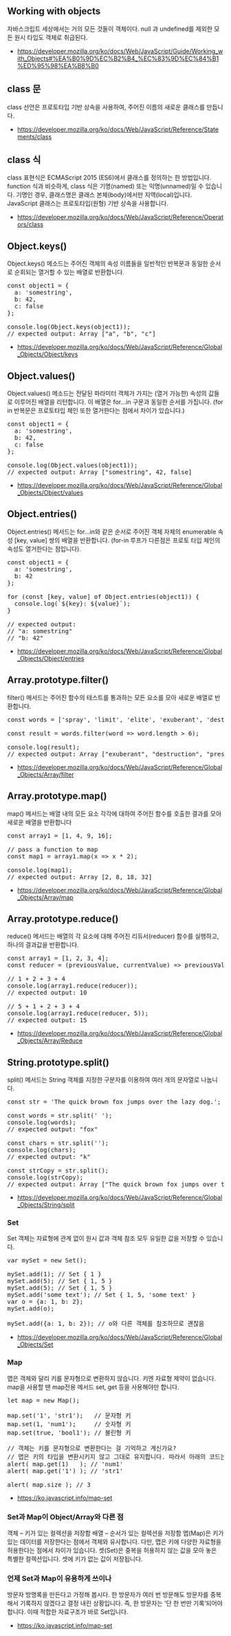 ## Working with objects
자바스크립트 세상에서는 거의 모든 것들이 객체이다. null 과 undefined를 제외한 모든 원시 타입도 객체로 취급된다.
- https://developer.mozilla.org/ko/docs/Web/JavaScript/Guide/Working_with_Objects#%EA%B0%9D%EC%B2%B4_%EC%83%9D%EC%84%B1%ED%95%98%EA%B8%B0

## class 문
class 선언은 프로토타입 기반 상속을 사용하여, 주어진 이름의 새로운 클래스를 만듭니다.
- https://developer.mozilla.org/ko/docs/Web/JavaScript/Reference/Statements/class

## class 식
class 표현식은 ECMAScript 2015 (ES6)에서 클래스를 정의하는 한 방법입니다. function 식과 비슷하게, class 식은 기명(named) 또는 익명(unnamed)일 수 있습니다. 기명인 경우, 클래스명은 클래스 본체(body)에서만 지역(local)입니다. JavaScript 클래스는 프로토타입(원형) 기반 상속을 사용합니다.
- https://developer.mozilla.org/ko/docs/Web/JavaScript/Reference/Operators/class

## Object.keys()
Object.keys() 메소드는 주어진 객체의 속성 이름들을 일반적인 반복문과 동일한 순서로 순회되는 열거할 수 있는 배열로 반환합니다.
<pre>
const object1 = {
  a: 'somestring',
  b: 42,
  c: false
};

console.log(Object.keys(object1));
// expected output: Array ["a", "b", "c"]
</pre>
- https://developer.mozilla.org/ko/docs/Web/JavaScript/Reference/Global_Objects/Object/keys

## Object.values()
Object.values() 메소드는 전달된 파라미터 객체가 가지는 (열거 가능한) 속성의 값들로 이루어진 배열을 리턴합니다. 이 배열은 for...in 구문과 동일한 순서를 가집니다. (for in 반복문은 프로토타입 체인 또한 열거한다는 점에서 차이가 있습니다.)
<pre>
const object1 = {
  a: 'somestring',
  b: 42,
  c: false
};

console.log(Object.values(object1));
// expected output: Array ["somestring", 42, false]
</pre>
- https://developer.mozilla.org/ko/docs/Web/JavaScript/Reference/Global_Objects/Object/values

## Object.entries()
Object.entries() 메서드는 for...in와 같은 순서로 주어진 객체 자체의 enumerable 속성 [key, value] 쌍의 배열을 반환합니다. (for-in 루프가 다른점은 프로토 타입 체인의 속성도 열거한다는 점입니다).
<pre>
const object1 = {
  a: 'somestring',
  b: 42
};

for (const [key, value] of Object.entries(object1)) {
  console.log(`${key}: ${value}`);
}

// expected output:
// "a: somestring"
// "b: 42"
</pre>
- https://developer.mozilla.org/ko/docs/Web/JavaScript/Reference/Global_Objects/Object/entries

## Array.prototype.filter()
filter() 메서드는 주어진 함수의 테스트를 통과하는 모든 요소를 모아 새로운 배열로 반환합니다.
<pre>
const words = ['spray', 'limit', 'elite', 'exuberant', 'destruction', 'present'];

const result = words.filter(word => word.length > 6);

console.log(result);
// expected output: Array ["exuberant", "destruction", "present"]
</pre>
- https://developer.mozilla.org/ko/docs/Web/JavaScript/Reference/Global_Objects/Array/filter

## Array.prototype.map()
map() 메서드는 배열 내의 모든 요소 각각에 대하여 주어진 함수를 호출한 결과를 모아 새로운 배열을 반환합니다
<pre>
const array1 = [1, 4, 9, 16];

// pass a function to map
const map1 = array1.map(x => x * 2);

console.log(map1);
// expected output: Array [2, 8, 18, 32]
</pre>
- https://developer.mozilla.org/ko/docs/Web/JavaScript/Reference/Global_Objects/Array/map

## Array.prototype.reduce()
reduce() 메서드는 배열의 각 요소에 대해 주어진 리듀서(reducer) 함수를 실행하고, 하나의 결과값을 반환합니다.
<pre>
const array1 = [1, 2, 3, 4];
const reducer = (previousValue, currentValue) => previousValue + currentValue;

// 1 + 2 + 3 + 4
console.log(array1.reduce(reducer));
// expected output: 10

// 5 + 1 + 2 + 3 + 4
console.log(array1.reduce(reducer, 5));
// expected output: 15
</pre>
- https://developer.mozilla.org/ko/docs/Web/JavaScript/Reference/Global_Objects/Array/Reduce

## String.prototype.split()
split() 메서드는 String 객체를 지정한 구분자를 이용하여 여러 개의 문자열로 나눕니다.
<pre>
const str = 'The quick brown fox jumps over the lazy dog.';

const words = str.split(' ');
console.log(words);
// expected output: "fox"

const chars = str.split('');
console.log(chars);
// expected output: "k"

const strCopy = str.split();
console.log(strCopy);
// expected output: Array ["The quick brown fox jumps over the lazy dog."]
</pre>
- https://developer.mozilla.org/ko/docs/Web/JavaScript/Reference/Global_Objects/String/split

### Set
Set 객체는 자료형에 관계 없이 원시 값과 객체 참조 모두 유일한 값을 저장할 수 있습니다.
<pre>
var mySet = new Set();

mySet.add(1); // Set { 1 }
mySet.add(5); // Set { 1, 5 }
mySet.add(5); // Set { 1, 5 }
mySet.add('some text'); // Set { 1, 5, 'some text' }
var o = {a: 1, b: 2};
mySet.add(o);

mySet.add({a: 1, b: 2}); // o와 다른 객체를 참조하므로 괜찮음
</pre>
- https://developer.mozilla.org/ko/docs/Web/JavaScript/Reference/Global_Objects/Set

### Map
맵은 객체와 달리 키를 문자형으로 변환하지 않습니다. 키엔 자료형 제약이 없습니다. map을 사용할 땐 map전용 메서드 set, get 등을 사용해야만 합니다.
<pre>
let map = new Map();

map.set('1', 'str1');   // 문자형 키
map.set(1, 'num1');     // 숫자형 키
map.set(true, 'bool1'); // 불린형 키

// 객체는 키를 문자형으로 변환한다는 걸 기억하고 계신가요?
// 맵은 키의 타입을 변환시키지 않고 그대로 유지합니다. 따라서 아래의 코드는 출력되는 값이 다릅니다.
alert( map.get(1)   ); // 'num1'
alert( map.get('1') ); // 'str1'

alert( map.size ); // 3
</pre>
- https://ko.javascript.info/map-set

### Set과 Map이 Object/Array와 다른 점
객체 – 키가 있는 컬렉션을 저장함
배열 – 순서가 있는 컬렉션을 저장함
맵(Map)은 키가 있는 데이터를 저장한다는 점에서 객체와 유사합니다. 다만, 맵은 키에 다양한 자료형을 허용한다는 점에서 차이가 있습니다.
셋(Set)은 중복을 허용하지 않는 값을 모아 놓은 특별한 컬렉션입니다. 셋에 키가 없는 값이 저장됩니다.

### 언제 Set과 Map이 유용하게 쓰이나

방문자 방명록을 만든다고 가정해 봅시다. 한 방문자가 여러 번 방문해도 방문자를 중복해서 기록하지 않겠다고 결정 내린 상황입니다. 즉, 한 방문자는 '단 한 번만 기록’되어야 합니다.
이때 적합한 자료구조가 바로 Set입니다.
- https://ko.javascript.info/map-set
